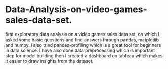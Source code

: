 # Data-Analysis-on-video-games-sales-data-set.
first exploratory data analysis on a video games sales data set, on which I asked some basic questions and find answers through pandas, matplotlib and numpy. I also tried  pandas-profiling which is a great tool for beginners in data science. I have also done data preprocessing which is important step for model building then I created a dashboard on tableau which makes it easier to draw insights from the dataset.
